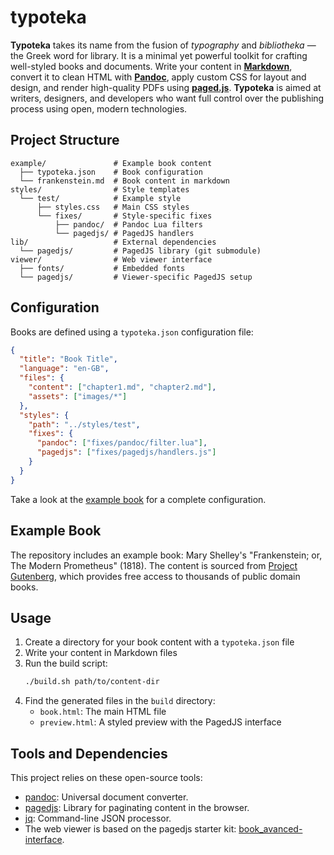 # typoteka

**Typoteka** takes its name from the fusion of *typography* and *bibliotheka* — the Greek word for library. It is a minimal yet powerful toolkit for crafting well-styled books and documents. Write your content in [**Markdown**](https://en.wikipedia.org/wiki/Markdown), convert it to clean HTML with [**Pandoc**](https://pandoc.org), apply custom CSS for layout and design, and render high-quality PDFs using [**paged.js**](https://pagedjs.org). **Typoteka** is aimed at writers, designers, and developers who want full control over the publishing process using open, modern technologies.

## Project Structure

```
example/               # Example book content
  ├── typoteka.json    # Book configuration
  └── frankenstein.md  # Book content in markdown
styles/                # Style templates
  └── test/            # Example style
      ├── styles.css   # Main CSS styles
      └── fixes/       # Style-specific fixes
          ├── pandoc/  # Pandoc Lua filters
          └── pagedjs/ # PagedJS handlers
lib/                   # External dependencies
  └── pagedjs/         # PagedJS library (git submodule)
viewer/                # Web viewer interface
  ├── fonts/           # Embedded fonts
  └── pagedjs/         # Viewer-specific PagedJS setup
```

## Configuration

Books are defined using a `typoteka.json` configuration file:

```json
{
  "title": "Book Title",
  "language": "en-GB",
  "files": {
    "content": ["chapter1.md", "chapter2.md"],
    "assets": ["images/*"]
  },
  "styles": {
    "path": "../styles/test",
    "fixes": {
      "pandoc": ["fixes/pandoc/filter.lua"],
      "pagedjs": ["fixes/pagedjs/handlers.js"]
    }
  }
}
```

Take a look at the [example book](example/typoteka.json) for a complete configuration.

## Example Book

The repository includes an example book: Mary Shelley's "Frankenstein; or, The Modern Prometheus" (1818). The content is sourced from [Project Gutenberg](https://www.gutenberg.org/ebooks/84), which provides free access to thousands of public domain books.

## Usage

1. Create a directory for your book content with a `typoteka.json` file
2. Write your content in Markdown files
3. Run the build script:
   ```bash
   ./build.sh path/to/content-dir
   ```
4. Find the generated files in the `build` directory:
   - `book.html`: The main HTML file
   - `preview.html`: A styled preview with the PagedJS interface

## Tools and Dependencies

This project relies on these open-source tools:

- [pandoc](https://pandoc.org): Universal document converter.
- [pagedjs](https://pagedjs.org): Library for paginating content in the browser.
- [jq](https://stedolan.github.io/jq/): Command-line JSON processor.
- The web viewer is based on the pagedjs starter kit: [book_avanced-interface](https://gitlab.coko.foundation/pagedjs/starter-kits/book_avanced-interface).
